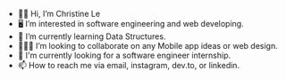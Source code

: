 - 👋🏻 Hi, I’m Christine Le
- 🖥 I’m interested in software engineering and web developing. 
- 🧠 I’m currently learning Data Structures. 
- 👩🏻‍💻 I’m looking to collaborate on any Mobile app ideas or web design.
- 👀 I'm currently looking for a software engineer internship. 
- 📫 How to reach me via email, instagram, dev.to, or linkedin. 

<!---
christineele/christineele is a ✨ special ✨ repository because its `README.md` (this file) appears on your GitHub profile.
You can click the Preview link to take a look at your changes.
--->
